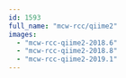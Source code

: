 ```yaml
---
id: 1593
full_name: "mcw-rcc/qiime2"
images: 
  - "mcw-rcc-qiime2-2018.6"
  - "mcw-rcc-qiime2-2018.8"
  - "mcw-rcc-qiime2-2019.1"
---
```

